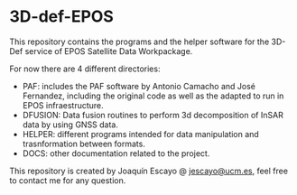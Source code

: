 # 3D-def-EPOS

This repository contains the programs and the helper software for the 3D-Def service of EPOS Satellite Data Workpackage.

For now there are 4 different directories:
- PAF: includes the PAF software by Antonio Camacho and José Fernandez, including the original code as well as the adapted to run in EPOS infraestructure.
- DFUSION: Data fusion routines to perform 3d decomposition of InSAR data by using GNSS data.
- HELPER: different programs intended for data manipulation and trasnformation between formats.
- DOCS: other documentation related to the project.

This repository is created by Joaquín Escayo @ jescayo@ucm.es, feel free to contact me for any question.
